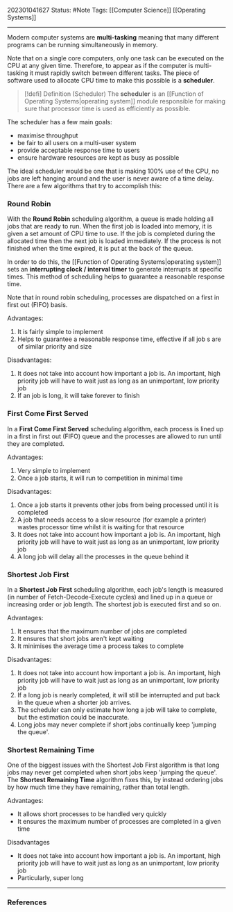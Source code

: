 202301041627
Status: #Note
Tags: [[Computer Science]] [[Operating Systems]]

___

Modern computer systems are **multi-tasking** meaning that many different programs can be running simultaneously in memory.

Note that on a single core computers, only one task can be executed on the CPU at any given time. Therefore, to appear as if the computer is multi-tasking it must rapidly switch between different tasks. The piece of software used to allocate CPU time to make this possible is a **scheduler**.

>[!defi] Definition (Scheduler)
>The **scheduler** is an [[Function of Operating Systems|operating system]] module responsible for making sure that processor time is used as efficiently as possible.

The scheduler has a few main goals:
+ maximise throughput
+ be fair to all users on a multi-user system
+ provide acceptable response time to users
+ ensure hardware resources are kept as busy as possible

The ideal scheduler would be one that is making 100% use of the CPU, no jobs are left hanging around and the user is never aware of a time delay. There are a few algorithms that try to accomplish this:

### Round Robin

With the **Round Robin** scheduling algorithm, a queue is made holding all jobs that are ready to run. When the first job is loaded into memory, it is given a set amount of CPU time to use. If the job is completed during the allocated time then the next job is loaded immediately. If the process is not finished when the time expired, it is put at the back of the queue.

In order to do this, the [[Function of Operating Systems|operating system]] sets an **interrupting clock / interval timer** to generate interrupts at specific times. This method of scheduling helps to guarantee a reasonable response time.

Note that in round robin scheduling, processes are dispatched on a first in first out (FIFO) basis.

Advantages:
1. It is fairly simple to implement
2. Helps to guarantee a reasonable response time, effective if all job s are of similar priority and size

Disadvantages:
1. It does not take into account how important a job is. An important, high priority job will have to wait just as long as an unimportant, low priority job
2. If an job is long, it will take forever to finish

### First Come First Served

In a **First Come First Served** scheduling algorithm, each process is lined up in a first in first out (FIFO) queue and the processes are allowed to run until they are completed.

Advantages:
1. Very simple to implement
2. Once a job starts, it will run to competition in minimal time

Disadvantages:
1. Once a job starts it prevents other jobs from being processed until it is completed
2. A job that needs access to a slow resource (for example a printer) wastes processor time whilst it is waiting for that resource
3. It does not take into account how important a job is. An important, high priority job will have to wait just as long as an unimportant, low priority job
4. A long job will delay all the processes in the queue behind it

### Shortest Job First

In a **Shortest Job First** scheduling algorithm, each job's length is measured (in number of Fetch-Decode-Execute cycles) and lined up in a queue or increasing order or job length. The shortest job is executed first and so on.

Advantages:
1. It ensures that the maximum number of jobs are completed
2. It ensures that short jobs aren't kept waiting
3. It minimises the average time a process takes to complete

Disadvantages:
1. It does not take into account how important a job is. An important, high priority job will have to wait just as long as an unimportant, low priority job
2. If a long job is nearly completed, it will still be interrupted and put back in the queue when a shorter job arrives.
3. The scheduler can only estimate how long a job will take to complete, but the estimation could be inaccurate.
4. Long jobs may never complete if short jobs continually keep 'jumping the queue'.

### Shortest Remaining Time

One of the biggest issues with the Shortest Job First algorithm is that long jobs may never get completed when short jobs keep 'jumping the queue'. The **Shortest Remaining Time** algorithm fixes this, by instead ordering jobs by how much time they have remaining, rather than total length.

Advantages:
+ It allows short processes to be handled very quickly
+ It ensures the maximum number of processes are completed in a given time

Disadvantages
+ It does not take into account how important a job is. An important, high priority job will have to wait just as long as an unimportant, low priority job
+ Particularly, super long
___
### References